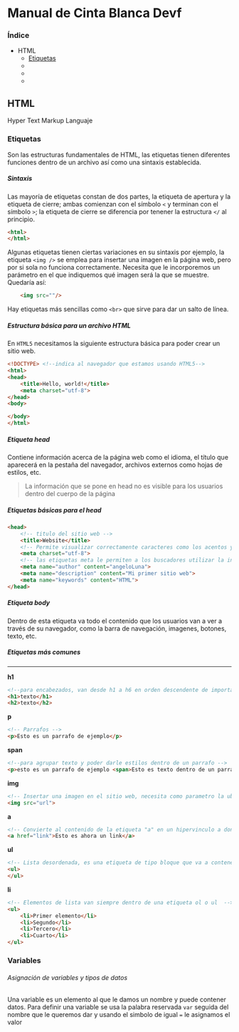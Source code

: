 # Manual de Cinta Blanca Devf
### Índice

* HTML
    * [Etiquetas](###variables)
    * 
    * 
    * 

## HTML
Hyper Text Markup Languaje 

### Etiquetas
Son las estructuras fundamentales de HTML, las etiquetas tienen diferentes funciones dentro de un archivo así como una sintaxis establecida.

##### Sintaxis
Las mayoría de etiquetas constan de dos partes, la etiqueta de apertura y la etiqueta de cierre; ambas comienzan con el símbolo `<` y terminan con el símbolo `>`; la etiqueta de cierre se diferencia por tenener la estructura `</` al principio.   
```html
<html>
</html>
```
Algunas etiquetas tienen ciertas variaciones en su sintaxis por ejemplo, la etiqueta `<img />` se emplea para insertar una imagen en la página web, pero por si sola no funciona correctamente. Necesita que le incorporemos un parámetro en el que indiquemos qué imagen será la que se muestre. Quedaría así:
```html
    <img src=""/>
```

Hay etiquetas más sencillas como `<br>` que sirve para dar un salto de línea. 

##### Estructura básica para un archivo HTML
En `HTML5` necesitamos la siguiente estructura básica para poder crear un sitio web.

```html
<!DOCTYPE> <!--indica al navegador que estamos usando HTML5-->
<html>
<head>
    <title>Hello, world!</title>
    <meta charset="utf-8">
</head>
<body>

</body>
</html>
```

##### Etiqueta head
Contiene información acerca de la página web como el idioma, el título que aparecerá en la pestaña del navegador, archivos externos como hojas de estilos, etc. 
> La información que se pone en head no es visible para los usuarios dentro del cuerpo de la página

##### Etiquetas básicas para el head
```html
<head>
    <!-- titulo del sitio web -->
    <title>Website</title> 
    <!-- Permite visualizar correctamente caracteres como los acentos y las Ñ -->
    <meta charset="utf-8">
    <!-- las etiquetas meta le permiten a los buscadores utilizar la información para un mejor posicionamiento en los resultados de busquedas -->
    <meta name="author" content="angeloLuna">
    <meta name="description" content="Mi primer sitio web">
    <meta name="keywords" content="HTML">
</head>
```
##### Etiqueta body
Dentro de esta etiqueta va todo el contenido que los usuarios van a ver a través de su navegador, como la barra de navegación, imagenes, botones, texto, etc.

##### Etiquetas más comunes
---
**h1**
```html
<!--para encabezados, van desde h1 a h6 en orden descendente de importancia, se usan para estructurar títulos y subtitulos -->
<h1>texto</h1>
<h2>texto</h2>
```
**p**
```html
<!-- Parrafos -->
<p>Esto es un parrafo de ejemplo</p>
```
**span**
```html
<!--para agrupar texto y poder darle estilos dentro de un parrafo -->
<p>esto es un parrafo de ejemplo <span>Esto es texto dentro de un parrafo</span></p>
```
**img**
```html
<!-- Insertar una imagen en el sitio web, necesita como parametro la ubicación de la imagen, ya sea en el equipo o una direccion url -->
<img src="url">
```
**a**
```html
<!-- Convierte al contenido de la etiqueta "a" en un hipervinculo a donde est´é especificado dentro del parametro "href" -->
<a href="link">Esto es ahora un link</a>
```
**ul**
```html
<!-- Lista desordenada, es una etiqueta de tipo bloque que va a contener elementos de lista -->
<ul>
</ul>
```
**li**
```html
<!-- Elementos de lista van siempre dentro de una etiqueta ol o ul  -->
<ul>
    <li>Primer elemento</li>
    <li>Segundo</li>
    <li>Tercero</li>
    <li>Cuarto</li>
</ul>
```






### Variables

###### Asignación de variables y tipos de datos
Una variable es un elemento al que le damos un nombre y puede contener datos.
Para definir una variable se usa la palabra reservada `var` seguida del nombre que le queremos dar y usando el simbolo de igual `=` le asignamos el valor 